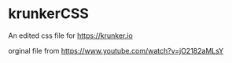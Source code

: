 # krunkerCSS
An edited css file for https://krunker.io

orginal file from https://www.youtube.com/watch?v=jO2182aMLsY
